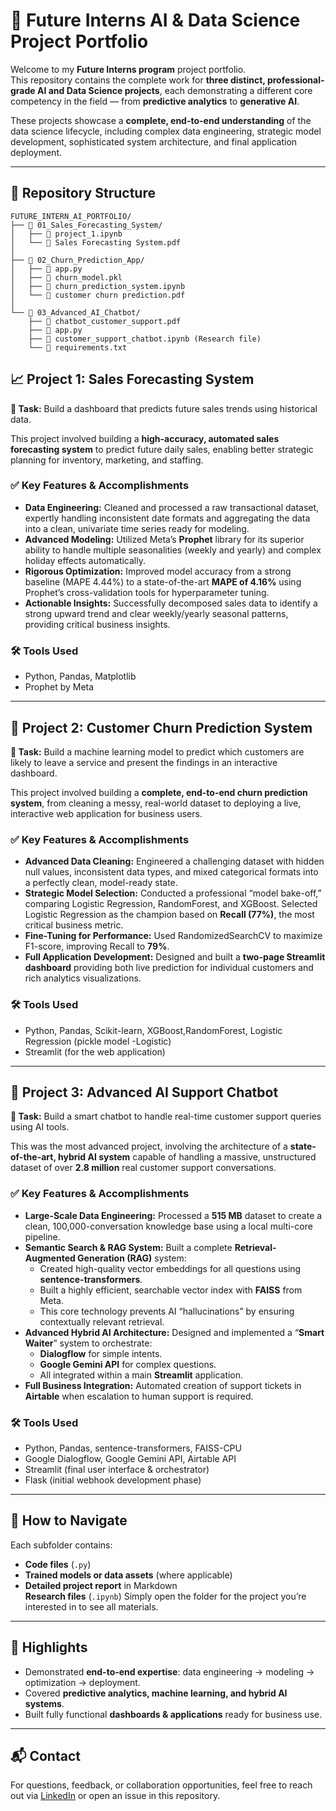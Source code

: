 # 🌟 Future Interns AI & Data Science Project Portfolio

Welcome to my **Future Interns program** project portfolio.  
This repository contains the complete work for **three distinct, professional-grade AI and Data Science projects**, each demonstrating a different core competency in the field — from **predictive analytics** to **generative AI**.

These projects showcase a **complete, end-to-end understanding** of the data science lifecycle, including complex data engineering, strategic model development, sophisticated system architecture, and final application deployment.

---

## 📂 Repository Structure

```text
FUTURE_INTERN_AI_PORTFOLIO/
├── 📁 01_Sales_Forecasting_System/
│   ├── 📄 project_1.ipynb
│   └── 📄 Sales Forecasting System.pdf
│
├── 📁 02_Churn_Prediction_App/
│   ├── 📄 app.py
│   ├── 📄 churn_model.pkl
│   ├── 📄 churn_prediction_system.ipynb
│   └── 📄 customer churn prediction.pdf
│
└── 📁 03_Advanced_AI_Chatbot/
    ├── 📄 chatbot_customer_support.pdf
    ├── 📄 app.py
    ├── 📄 customer_support_chatbot.ipynb (Research file)
    └── 📄 requirements.txt
```

## 📈 Project 1: Sales Forecasting System

**🔹 Task:** Build a dashboard that predicts future sales trends using historical data.

This project involved building a **high-accuracy, automated sales forecasting system** to predict future daily sales, enabling better strategic planning for inventory, marketing, and staffing.

### ✅ Key Features & Accomplishments
- **Data Engineering:** Cleaned and processed a raw transactional dataset, expertly handling inconsistent date formats and aggregating the data into a clean, univariate time series ready for modeling.  
- **Advanced Modeling:** Utilized Meta’s **Prophet** library for its superior ability to handle multiple seasonalities (weekly and yearly) and complex holiday effects automatically.  
- **Rigorous Optimization:** Improved model accuracy from a strong baseline (MAPE 4.44%) to a state-of-the-art **MAPE of 4.16%** using Prophet’s cross-validation tools for hyperparameter tuning.  
- **Actionable Insights:** Successfully decomposed sales data to identify a strong upward trend and clear weekly/yearly seasonal patterns, providing critical business insights.

### 🛠 Tools Used
- Python, Pandas, Matplotlib  
- Prophet by Meta  

---

## 👋 Project 2: Customer Churn Prediction System

**🔹 Task:** Build a machine learning model to predict which customers are likely to leave a service and present the findings in an interactive dashboard.

This project involved building a **complete, end-to-end churn prediction system**, from cleaning a messy, real-world dataset to deploying a live, interactive web application for business users.

### ✅ Key Features & Accomplishments
- **Advanced Data Cleaning:** Engineered a challenging dataset with hidden null values, inconsistent data types, and mixed categorical formats into a perfectly clean, model-ready state.  
- **Strategic Model Selection:** Conducted a professional “model bake-off,” comparing Logistic Regression, RandomForest, and XGBoost. Selected Logistic Regression as the champion based on **Recall (77%)**, the most critical business metric.  
- **Fine-Tuning for Performance:** Used RandomizedSearchCV to maximize F1-score, improving Recall to **79%**.  
- **Full Application Development:** Designed and built a **two-page Streamlit dashboard** providing both live prediction for individual customers and rich analytics visualizations.

### 🛠 Tools Used
- Python, Pandas, Scikit-learn, XGBoost,RandomForest, Logistic Regression (pickle model -Logistic)
- Streamlit (for the web application)  

---

## 🤖 Project 3: Advanced AI Support Chatbot

**🔹 Task:** Build a smart chatbot to handle real-time customer support queries using AI tools.

This was the most advanced project, involving the architecture of a **state-of-the-art, hybrid AI system** capable of handling a massive, unstructured dataset of over **2.8 million** real customer support conversations.

### ✅ Key Features & Accomplishments
- **Large-Scale Data Engineering:** Processed a **515 MB** dataset to create a clean, 100,000-conversation knowledge base using a local multi-core pipeline.  
- **Semantic Search & RAG System:** Built a complete **Retrieval-Augmented Generation (RAG)** system:
  - Created high-quality vector embeddings for all questions using **sentence-transformers**.
  - Built a highly efficient, searchable vector index with **FAISS** from Meta.  
  - This core technology prevents AI “hallucinations” by ensuring contextually relevant retrieval.  
- **Advanced Hybrid AI Architecture:** Designed and implemented a “**Smart Waiter**” system to orchestrate:
  - **Dialogflow** for simple intents.  
  - **Google Gemini API** for complex questions.  
  - All integrated within a main **Streamlit** application.  
- **Full Business Integration:** Automated creation of support tickets in **Airtable** when escalation to human support is required.

### 🛠 Tools Used
- Python, Pandas, sentence-transformers, FAISS-CPU  
- Google Dialogflow, Google Gemini API, Airtable API  
- Streamlit (final user interface & orchestrator)  
- Flask (initial webhook development phase)  

---

## 📝 How to Navigate
Each subfolder contains:
- **Code files** (`.py`)  
- **Trained models or data assets** (where applicable)  
- **Detailed project report** in Markdown  
  **Research files** (`.ipynb`)
Simply open the folder for the project you’re interested in to see all materials.

---

## 🚀 Highlights
- Demonstrated **end-to-end expertise**: data engineering → modeling → optimization → deployment.  
- Covered **predictive analytics, machine learning, and hybrid AI systems**.  
- Built fully functional **dashboards & applications** ready for business use.  

---

## 📬 Contact
For questions, feedback, or collaboration opportunities, feel free to reach out via [LinkedIn](www.linkedin.com/in/r-bala-marimuthu-380501304) or open an issue in this repository.
